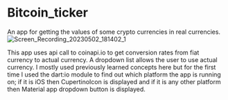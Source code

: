 # Bitcoin_ticker
An app for getting the values of some crypto currencies in real currencies.
![Screen_Recording_20230502_181402_1](https://user-images.githubusercontent.com/99208239/235628643-843150e4-8cd6-444e-a6cf-8a70e1be66f4.gif)

This app uses api call to coinapi.io to get conversion rates from fiat currency to actual currency. A dropdown list allows the user to use actual currency.
I mostly used previously learned concepts here but for the first time I used the dart:io module to find out which platform the app is running on; if it is iOS then CupertinoIcon is displayed and if it is any other platform then Material app dropdown button is displayed.
